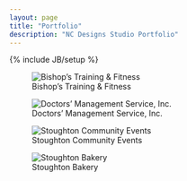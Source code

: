 ```yaml
---
layout: page
title: "Portfolio"
description: "NC Designs Studio Portfolio"
---
```

{% include JB/setup %}

<main role="main">
	<article>
		<figure class="col-xs-12 col-sm-3 thumbnail">
			<picture>
			<source class="img-responsive" media="(max-width:480px)" srcset="http://i.imgur.com/AGzU0bj.jpg, http://i.imgur.com/A2eP7ZD.jpg 2x">
			<img class="img-responsive" src="http://i.imgur.com/QX9iKlw.jpg" alt="Bishop&rsquo;s Training &amp; Fitness" /></picture><br>
			<figcaption>Bishop&rsquo;s Training &amp; Fitness</figcaption>
		</figure>
		<figure class="col-xs-12 col-sm-3 thumbnail">
			<img class="img-responsive" src="http://i.imgur.com/ieNZfe8.gif" alt="Doctors&rsquo; Management Service, Inc." /><br>
			<figcaption>Doctors&rsquo; Management Service, Inc.</figcaption>
		</figure>
		<figure class="col-xs-12 col-sm-3 thumbnail">
			<img class="img-responsive" src="http://i.imgur.com/SzJSEuH.jpg" alt="Stoughton Community Events" /><br>
			<figcaption>Stoughton Community Events</figcaption>
		</figure>
		<figure class="col-xs-12 col-sm-3 thumbnail">
			<img class="img-responsive" src="http://i.imgur.com/vIxXhSg.gif" alt="Stoughton Bakery" />
			<figcaption>Stoughton Bakery</figcaption>
		</figure>
	</article>
</main role="main">